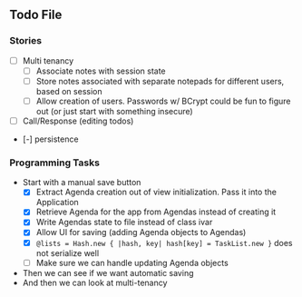 Todo File
---

### Stories
- [ ] Multi tenancy
    - [ ] Associate notes with session state
    - [ ] Store notes associated with separate notepads for different users, based on session
    - [ ] Allow creation of users. Passwords w/ BCrypt could be fun to figure out (or just start with something insecure)
- [ ] Call/Response (editing todos)
- [-] persistence

### Programming Tasks
- Start with a manual save button
  - [x] Extract Agenda creation out of view initialization. Pass it into the Application
  - [x] Retrieve Agenda for the app from Agendas instead of creating it
  - [x] Write Agendas state to file instead of class ivar
  - [x] Allow UI for saving (adding Agenda objects to Agendas)
  - [x] `@lists = Hash.new { |hash, key| hash[key] = TaskList.new }` does not serialize well
  - [ ] Make sure we can handle updating Agenda objects
- Then we can see if we want automatic saving
- And then we can look at multi-tenancy
